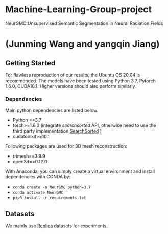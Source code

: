 # Machine-Learning-Group-project
NeurGMC:Unsupervised Semantic Segmentation in Neural Radiation Fields 
# (Junming Wang and  yangqin Jiang)

## Getting Started

For flawless reproduction of our results, the Ubuntu OS 20.04 is recommended. The models have been tested using Python 3.7, Pytorch 1.6.0, CUDA10.1. Higher versions should also perform similarly.

### Dependencies
Main python dependencies are listed below:
- Python >=3.7
- torch>=1.6.0 (integrate *searchsorted* API, otherwise need to use the third party implementation [SearchSorted](https://github.com/aliutkus/torchsearchsorted) )
- cudatoolkit>=10.1

Following packages are used for 3D mesh reconstruction:
- trimesh==3.9.9
- open3d==0.12.0

With Anaconda, you can simply create a virtual environment and install dependencies with CONDA by:
- `conda create -n NeurGMC python=3.7`
- `conda activate NeurGMC`
- `pip3 install -r requirements.txt`

## Datasets
We mainly use [Replica](https://github.com/facebookresearch/Replica-Dataset) datasets for experiments.
